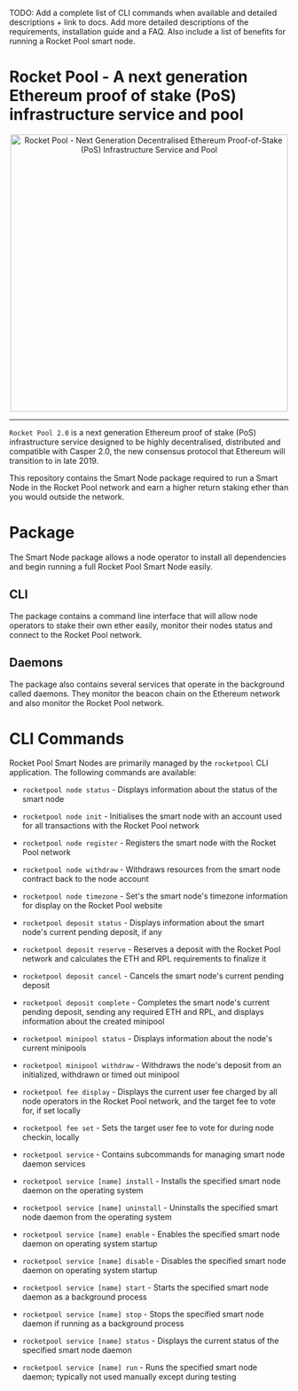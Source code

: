 TODO: Add a complete list of CLI commands when available and detailed descriptions + link to docs. Add more detailed descriptions of the requirements, installation guide and a FAQ. Also include a list of benefits for running a Rocket Pool smart node.

# Rocket Pool - A next generation Ethereum proof of stake (PoS) infrastructure service and pool

<p align="center">
  <img src="https://raw.githubusercontent.com/rocket-pool/rocketpool/master/images/logo.png?raw=true" alt="Rocket Pool - Next Generation Decentralised Ethereum Proof-of-Stake (PoS) Infrastructure Service and Pool" width="500" />
</p>

---

`Rocket Pool 2.0` is a next generation Ethereum proof of stake (PoS) infrastructure service designed to be highly decentralised, distributed and compatible with Casper 2.0, the new consensus protocol that Ethereum will transition to in late 2019.

This repository contains the Smart Node package required to run a Smart Node in the Rocket Pool network and earn a higher return staking ether than you would outside the network.

# Package

The Smart Node package allows a node operator to install all dependencies and begin running a full Rocket Pool Smart Node easily.

## CLI

The package contains a command line interface that will allow node operators to stake their own ether easily, monitor their nodes status and connect to the Rocket Pool network.

## Daemons

The package also contains several services that operate in the background called daemons. They monitor the beacon chain on the Ethereum network and also monitor the Rocket Pool network.

# CLI Commands

Rocket Pool Smart Nodes are primarily managed by the `rocketpool` CLI application. The following commands are available:

- `rocketpool node status` - Displays information about the status of the smart node
- `rocketpool node init` - Initialises the smart node with an account used for all transactions with the Rocket Pool network
- `rocketpool node register` - Registers the smart node with the Rocket Pool network
- `rocketpool node withdraw` - Withdraws resources from the smart node contract back to the node account
- `rocketpool node timezone` - Set's the smart node's timezone information for display on the Rocket Pool website

- `rocketpool deposit status` - Displays information about the smart node's current pending deposit, if any
- `rocketpool deposit reserve` - Reserves a deposit with the Rocket Pool network and calculates the ETH and RPL requirements to finalize it
- `rocketpool deposit cancel` - Cancels the smart node's current pending deposit
- `rocketpool deposit complete` - Completes the smart node's current pending deposit, sending any required ETH and RPL, and displays information about the created minipool

- `rocketpool minipool status` - Displays information about the node's current minipools
- `rocketpool minipool withdraw` - Withdraws the node's deposit from an initialized, withdrawn or timed out minipool

- `rocketpool fee display` - Displays the current user fee charged by all node operators in the Rocket Pool network, and the target fee to vote for, if set locally
- `rocketpool fee set` - Sets the target user fee to vote for during node checkin, locally

- `rocketpool service` - Contains subcommands for managing smart node daemon services
- `rocketpool service [name] install` - Installs the specified smart node daemon on the operating system
- `rocketpool service [name] uninstall` - Uninstalls the specified smart node daemon from the operating system
- `rocketpool service [name] enable` - Enables the specified smart node daemon on operating system startup
- `rocketpool service [name] disable` - Disables the specified smart node daemon on operating system startup
- `rocketpool service [name] start` - Starts the specified smart node daemon as a background process
- `rocketpool service [name] stop` - Stops the specified smart node daemon if running as a background process
- `rocketpool service [name] status` - Displays the current status of the specified smart node daemon
- `rocketpool service [name] run` - Runs the specified smart node daemon; typically not used manually except during testing
